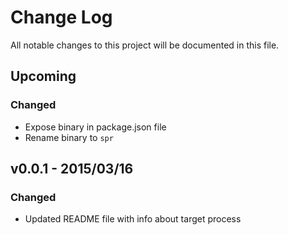# Change Log
All notable changes to this project will be documented in this file.

## Upcoming
### Changed
* Expose binary in package.json file
* Rename binary to `spr`

## v0.0.1 - 2015/03/16
### Changed
* Updated README file with info about target process
